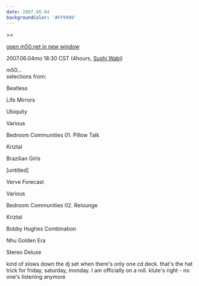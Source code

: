 ```yaml
---
date: 2007.06.04
backgroundColor: '#FF9999'
---
```


\>>

[open m50.net in new window](http://m50.net/)

2007.06.04mo 18:30 CST (4hours, [Sushi Wabi](http://www.sushiwabi.com/))  

m50...  
selections from:  

Beatless

Life Mirrors

Ubiquity

Various

Bedroom Communities 01. Pillow Talk

Kriztal

Brazilian Girls

\[untitled\]

Verve Forecast

Various

Bedroom Communities 02. Relounge

Kriztal

Bobby Hughes Combination

Nhu Golden Era

Stereo Deluxe

kind of slows down the dj set when there's only one cd deck. that's the hat trick for friday, saturday, monday. I am officially on a roll. klute's right - no one's listening anymore